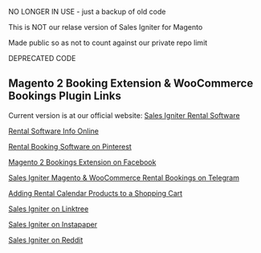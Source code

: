 NO LONGER IN USE - just a backup of old code

This is NOT our relase version of Sales Igniter for Magento

Made public so as not to count against our private repo limit

DEPRECATED CODE

## Magento 2 Booking Extension & WooCommerce Bookings Plugin Links

Current version is at our official website: <a href="https://rentalbookingsoftware.com">Sales Igniter Rental Software</a>

<a href="https://sites.google.com/view/rental-software-info/">Rental Software Info Online</a>

<a href="https://www.pinterest.com/salesigniter/">Rental Booking Software on Pinterest</a>

<a href="https://www.facebook.com/salesigniter">Magento 2 Bookings Extension on Facebook</a>

<a href="https://t.me/s/salesigniter">Sales Igniter Magento & WooCommerce Rental Bookings on Telegram</a>

<a href="https://rentalbookingsoftware.com/docs/adding-products/">Adding Rental Calendar Products to a Shopping Cart</a>

<a href="https://linktr.ee/salesigniter">Sales Igniter on Linktree</a>

<a href="https://www.instapaper.com/p/salesigniter">Sales Igniter on Instapaper</a>

<a href="https://www.reddit.com/r/magentobooking/">Sales Igniter on Reddit</a>
